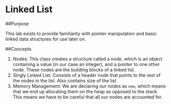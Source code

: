 # Linked List

##Purpose

This lab exists to provide familiarity with pointer manipulation and basic linked data structures for use later on.

##Concepts
1. Nodes: This class creates a structure called a *node*, which is an object containing a value (in our case an integer), and a pointer to one other node.  These nodes are the building blocks of a linked list.
2. Singly Linked List: Consists of a header node that points to the rest of the nodes in the list.  Also contains size of the list
3. Memory Management: We are declaring our nodes as `new`, which means that we end up allocating them on the heap as opposed to the stack.  This means we have to be careful that all our nodes are accounted for.